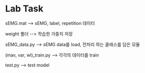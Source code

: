 # Lab Task



  
sEMG.mat --> sEMG, label, repetition 데이터

weight 폴더             --> 학습한 가중치 저장

sEMG_data.py            --> sEMG data를 load, 전처리 하는 클래스를 담은 모듈

(mav, var, wl)_train.py --> 각각의 데이터를 train

test.py                 --> test model
